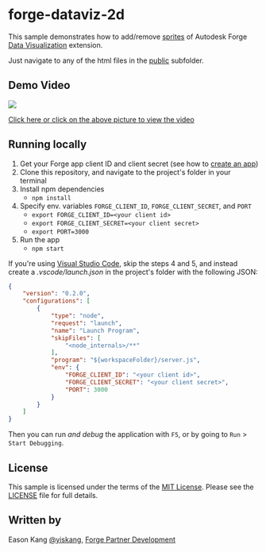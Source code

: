 # forge-dataviz-2d

This sample demonstrates how to add/remove [sprites](https://forge.autodesk.com/en/docs/dataviz/v1/developers_guide/examples/create_sprite_style/) of Autodesk Forge [Data Visualization](https://forge.autodesk.com/en/docs/dataviz/v1/developers_guide/introduction/overview/) extension.

Just navigate to any of the html files in  the [public](./public) subfolder.

## Demo Video

[![](http://img.youtube.com/vi/UZQwHleuhf0/0.jpg)](http://www.youtube.com/watch?v=UZQwHleuhf0 "Demo the possibility of adding/removing sprites of Autodesk Forge Data Visualization extension")

[Click here or click on the above picture to view the video](http://www.youtube.com/watch?v=UZQwHleuhf0)

## Running locally

1. Get your Forge app client ID and client secret (see how to [create an app](https://forge.autodesk.com/en/docs/oauth/v2/tutorials/create-app))
2. Clone this repository, and navigate to the project's folder in your terminal
3. Install npm dependencies
    - `npm install`
4. Specify env. variables `FORGE_CLIENT_ID`, `FORGE_CLIENT_SECRET`, and `PORT`
    - `export FORGE_CLIENT_ID=<your client id>`
    - `export FORGE_CLIENT_SECRET=<your client secret>`
    - `export PORT=3000`
5. Run the app
    - `npm start`

If you're using [Visual Studio Code](https://code.visualstudio.com), skip the steps 4 and 5,
and instead create a _.vscode/launch.json_ in the project's folder with the following JSON:

```json
{
    "version": "0.2.0",
    "configurations": [
        {
            "type": "node",
            "request": "launch",
            "name": "Launch Program",
            "skipFiles": [
                "<node_internals>/**"
            ],
            "program": "${workspaceFolder}/server.js",
            "env": {
                "FORGE_CLIENT_ID": "<your client id>",
                "FORGE_CLIENT_SECRET": "<your client secret>",
                "PORT": 3000
            }
        }
    ]
}
```

Then you can run _and debug_ the application with `F5`, or by going to `Run` > `Start Debugging`.

## License

This sample is licensed under the terms of the [MIT License](http://opensource.org/licenses/MIT). Please see the [LICENSE](LICENSE) file for full details.

## Written by

Eason Kang [@yiskang](https://twitter.com/yiskang), [Forge Partner Development](http://forge.autodesk.com)